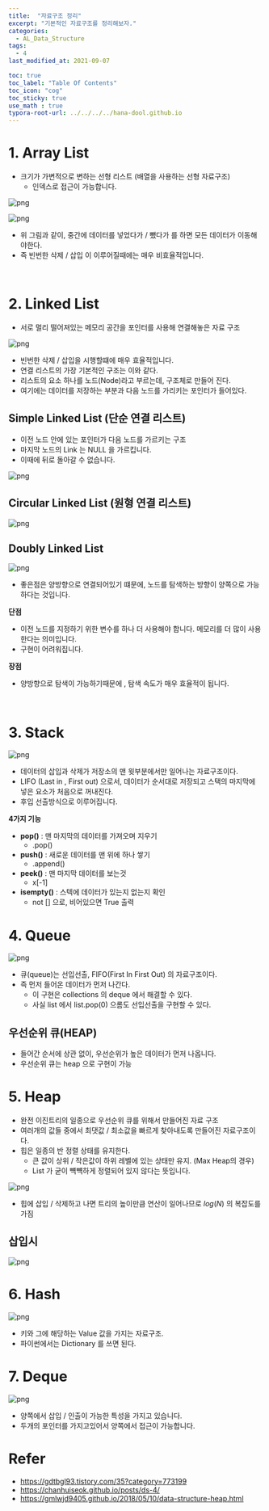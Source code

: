 ```yaml
---
title:  "자료구조 정리"
excerpt: "기본적인 자료구조를 정리해보자."
categories:
  - AL_Data_Structure
tags:
  - 4
last_modified_at: 2021-09-07

toc: true
toc_label: "Table Of Contents"
toc_icon: "cog"
toc_sticky: true
use_math : true
typora-root-url: ../../../../hana-dool.github.io
---
```


# 1. Array List

- 크기가 가변적으로 변하는 선형 리스트 (배열을 사용하는 선형 자료구조)
  - 인덱스로 접근이  가능합니다.

![png](/assets/images/Python/28_1.png)

![png](/assets/images/Python/28_2.png)

- 위 그림과 같이, 중간에 데이터를 넣었다가 / 뺐다가 를 하면 모든 데이터가 이동해야한다. 
- 즉 빈번한 삭제 / 삽입 이 이루어질때에는 매우 비효율적입니다.

<br>

# 2. Linked List 

- 서로 멀리 떨어져있는 메모리 공간을 포인터를 사용해 연결해놓은 자료 구조 

![png](/assets/images/Python/28_3.png)

- 빈번한 삭제 / 삽입을 시행할떄에 매우 효율적입니다.
- 연결 리스트의 가장 기본적인 구조는 이와 같다. 
- 리스트의 요소 하나를 노드(Node)라고 부르는데, 구조체로 만들어 진다. 
- 여기에는 데이터를 저장하는 부분과 다음 노드를 가리키는 포인터가 들어있다.

## Simple Linked List (단순 연결 리스트)

- 이전 노드 안에 있는 포인터가 다음 노드를 가르키는 구조 
- 마지막 노드의 Link 는 NULL 을 가르킵니다.
- 이때에 뒤로 돌아갈 수 없습니다.

 ![png](/assets/images/Python/28_4.png)

## Circular Linked List (원형 연결 리스트)

![png](/assets/images/Python/28_5.png)

## Doubly Linked List

![png](/assets/images/Python/28_7.png)

- 좋은점은 양방향으로 연결되어있기 떄문에, 노드를 탐색하는 방향이 양쪽으로 가능하다는 것입니다.

**단점**

- 이전 노드를 지정하기 위한 변수를 하나 더 사용해야 합니다. 메모리를 더 많이 사용한다는 의미입니다. 
- 구현이 어려워집니다. 

**장점**

- 양방향으로 탐색이 가능하기때문에 , 탐색 속도가 매우 효율적이 됩니다.

<br>

# 3. Stack

![png](/assets/images/Python/28_8.png)

- 데이터의 삽입과 삭제가 저장소의 맨 윗부분에서만 일어나는 자료구조이다.
- LIFO (Last in , First out) 으로서, 데이터가 순서대로 저장되고 스택의 마지막에 넣은 요소가 처음으로 꺼내진다. 
- 후입 선출방식으로 이루어집니다.

**4가지 기능**

- **pop()** : 맨 마지막의 데이터를 가져오며 지우기
  - .pop()
- **push()** : 새로운 데이터를 맨 위에 하나 쌓기
  - .append()
- **peek()** : 맨 마지막 데이터를 보는것
  - x[-1]
- **isempty()** : 스텍에 데이터가 있는지 없는지 확인
  - not [] 으로, 비어있으면 True 출력

# 4. Queue

![png](/assets/images/Python/28_9.png)

- 큐(queue)는 선입선출, FIFO(First In First Out) 의 자료구조이다.
- 즉 먼저 들어온 데이터가 먼저 나간다.
  - 이 구현은 collections 의 deque 에서 해결할 수 있다.
  - 사실 list 에서 list.pop(0) 으롬도 선입선출을 구현할 수 있다.

## 우선순위 큐(HEAP)

- 들어간 순서에 상관 없이, 우선순위가 높은 데이터가 먼저 나옵니다.
- 우선순위 큐는 heap 으로 구현이 가능 

# 5. Heap

- 완전 이진트리의 일종으로 우선순위 큐를 위해서 만들어진 자료 구조
- 여러개의 값들 중에서 최댓값 / 최소값을 빠르게 찾아내도록 만들어진 자료구조이다. 
- 힙은 일종의 반 정렬 상태를 유지한다. 
  - 큰 값이 상위 / 작은값이 하위 레벨에 있는 상태만 유지. (Max Heap의 경우)
  - List 가 굳이 뺵뺵하게 정렬되어 있지 않다는 뜻입니다.

![png](/assets/images/Python/28_11.png)

- 힙에 삽입 / 삭제하고 나면 트리의 높이만큼 연산이 일어나므로 $log(N)$ 의 복잡도를 가짐

## 삽입시 

![png](/assets/images/Python/28_12.png)

# 6. Hash

![png](/assets/images/Python/28_13.png)

- 키와 그에 해당하는 Value 값을 가지는 자료구조.
- 파이썬에서는 Dictionary 를 쓰면 된다.

# 7. Deque

![png](/assets/images/Python/28_14.png)

- 양쪽에서 삽입 / 인출이 가능한 특성을 가지고 있습니다. 
- 두개의 포인터를 가지고있어서 양쪽에서 접근이 가능합니다.

# Refer

- https://gdtbgl93.tistory.com/35?category=773199
- https://chanhuiseok.github.io/posts/ds-4/
- https://gmlwjd9405.github.io/2018/05/10/data-structure-heap.html
